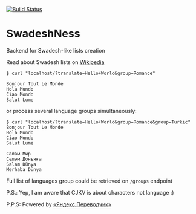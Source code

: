 [![Build Status](https://travis-ci.org/aeternas/SwadeshNess.svg?branch=master)](https://travis-ci.org/aeternas/SwadeshNess)

# SwadeshNess
Backend for Swadesh-like lists creation

Read about Swadesh lists on [Wikipedia](https://en.wikipedia.org/wiki/Swadesh_list?oldformat=true)

```
$ curl "localhost/?translate=Hello+World&group=Romance"

Bonjour Tout Le Monde
Hola Mundo
Ciao Mondo
Salut Lume
```
or process several language groups simultaneously:

```
$ curl "localhost/?translate=Hello+World&group=Romance&group=Turkic"
Bonjour Tout Le Monde
Hola Mundo
Ciao Mondo
Salut Lume

Сәлам Мир
Сәләм Донъяға
Salam Dünya
Merhaba Dünya
```

Full list of languages group could be retrieved on `/groups` endpoint

P.S.: Yep, I am aware that CJKV is about characters not language :)

P.P.S: Powered by [«Яндекс.Переводчик»](http://translate.yandex.ru/)
